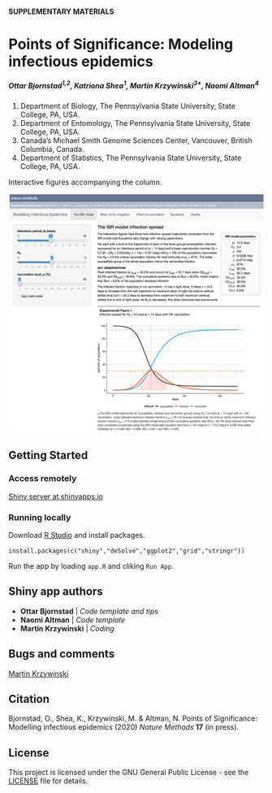 #### SUPPLEMENTARY MATERIALS

# Points of Significance: Modeling infectious epidemics

##### Ottar Bjornstad<sup>1,2</sup>, Katriona Shea<sup>1</sup>, Martin Krzywinski<sup>3*</sup>, Naomi Altman<sup>4</sup>

1. Department of Biology, The Pennsylvania State University, State College, PA, USA.
2. Department of Entomology, The Pennsylvania State University, State College, PA, USA.
3. Canada’s Michael Smith Genome Sciences Center, Vancouver, British Columbia, Canada.
4. Department of Statistics, The Pennsylvania State University, State College, PA, USA.

Interactive figures accompanying the column.

![Points of Significance: Modeling infectious epidemics](https://github.com/martinkrz/posepi1/blob/master/www/img/screenshot.png)

## Getting Started

### Access remotely

[Shiny server at shinyapps.io](https://martinkrz.shinyapps.io/posepi1/)

### Running locally

Download [R Studio](http://rstudio.com) and install packages.

```
install.packages(c("shiny","deSolve","ggplot2","grid","stringr"))
```

Run the app by loading `app.R` and cliking `Run App`.

## Shiny app authors

* **Ottar Bjornstad** | *Code template and tips*
* **Naomi Altman** | *Code template*
* **Martin Krzywinski** | *Coding*

## Bugs and comments

[Martin Krzywinski](mailto:martink@bcgsc.ca)

## Citation

Bjornstad, O., Shea, K., Krzywinski, M. & Altman, N. Points of Significance: Modelling infectious epidemics (2020) *Nature Methods* **17** (in press).

## License

This project is licensed under the GNU General Public License - see the [LICENSE](LICENSE) file for details.

